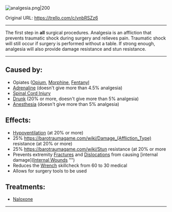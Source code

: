 ![analgesia.png\|200](/Torso/Analgesia%20-%20Attachments/6718845db30472d958dd7b63.png)

Original URL: https://trello.com/c/vnbRSZz6

---

The first step in **all** surgical procedures. Analgesia is an affliction that prevents traumatic shock during surgery and relieves pain. Traumatic shock will still occur if surgery is performed without a table. If strong enough, analgesia will also provide damage resistance and stun resistance.

---

## Caused by:

- Opiates ([Opium](../Items/Opium.md), [Morphine](../Items/Morphine.md), [Fentanyl](../Items/Fentanyl.md)
- [Adrenaline](../Items/Adrenaline.md) (doesn't give more than 4.5% analgesia)
- [Spinal Cord Injury](../Head_Brain/Spinal%20Cord%20Injury.md)
- [Drunk](../Head_Brain/Drunk.md) (20% or more, doesn't give more than 5% analgesia)
- [Anesthesia](Anesthesia.md) (doesn't give more than 5% analgesia)

## Effects:

- [Hypoventilation](../Lungs/Hypoventilation.md) (at 20% or more)
- 25% https://barotraumagame.com/wiki/Damage_(Affliction_Type) resistance (at 20% or more)
- 25% https://barotraumagame.com/wiki/Stun resistance (at 20% or more
- Prevents extremity [Fractures](../Bones/Fractures.md) and [Dislocations](../Bones/Dislocations.md) from causing [internal damage]([Internal Wounds](../Any%20bodypart/Internal%20Wounds.md) "‌")
- Reduces the [Wrench](../Items/Wrench.md) skillcheck from 60 to 30 medical
- Allows for surgery tools to be used

## Treatments:

- [Naloxone](../Items/Naloxone.md)

---

